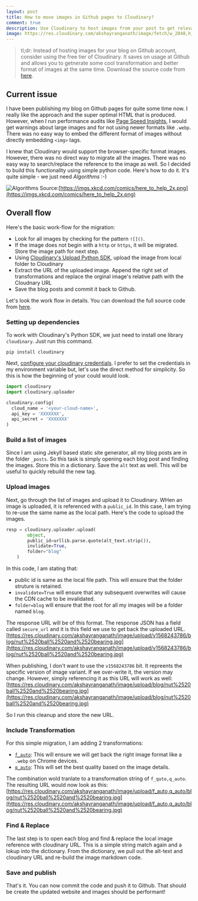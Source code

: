 ```yaml
---
layout: post
title: How to move images in Github pages to Cloudinary? 
comment: true
description: Use Cloudinary to host images from your post to get relevant image format and right quality of image based on your device
image: https://res.cloudinary.com/akshayranganath/image/fetch/w_2048,h_300,c_fill,g_auto/f_auto,q_auto/https://cdn.pixabay.com/photo/2017/10/04/23/42/dandelion-2817950_1280.jpg
---
```


>tl;dr: Instead of hosting images for your blog on Github account, consider using the free tier of Cloudinary. It saves on usage at Github and allows you to getnerate some cool transformation and better format of images at the same time. Download the source code from [here](https://gist.github.com/akshayranganath/c387b3d011f6da096dbf82bac3a9039d).


## Current issue

I have been publishing my blog on Github pages for quite some time now. I really like the approach and the super optimal HTML that is produced. However, when I run performance audits like [Page Speed Insights](https://developers.google.com/speed/pagespeed/insights/), I would get warnings about large images and for not using newer formats like `.webp`. There was no easy way to embed the different format of images without directly embedding `<img>` tags.

I knew that Cloudinary would support the browser-specific format images. However, there was no direct way to migrate all the images. There was no easy way to search/replace the reference to the image as well. So I decided to build this functionality using simple python code. Here's how to do it. It's quite simple - we just need _Algorithms_ :-)

![Algorithms](https://imgs.xkcd.com/comics/here_to_help_2x.png)
Source:[https://imgs.xkcd.com/comics/here_to_help_2x.png](https://imgs.xkcd.com/comics/here_to_help_2x.png)

## Overall flow

Here's the basic work-flow for the migration:

* Look for all images by checking for the pattern `![]()`. 
* If the image does not begin with a `http` or `https`, it will be migrated. Store the image path for next step.
* Using [Cloudinary's Upload Python SDK](https://cloudinary.com/documentation/django_integration), upload the image from local folder to Cloudinary
* Extract the URL of the uploaded image. Append the right set of transformations and replace the orginal image's relative path with the Cloudnary URL
* Save the blog posts and commit it back to Github.

Let's look the work flow in details. You can download the full source code from [here](https://gist.github.com/akshayranganath/c387b3d011f6da096dbf82bac3a9039d). 

### Setting up dependencies

To work with Cloudinary's Python SDK, we just need to install one library `cloudinary`. Just run this command.

```text
pip install cloudinary
```  

Next, [configure your cloudinary credentials](https://cloudinary.com/documentation/django_integration#installation). I prefer to set the credentials in my environment variable but, let's use the direct method for simplicity. So this is how the beginning of your could would look.

```python
import cloudinary
import cloudinary.uploader

cloudinary.config(
  cloud_name = '<your-cloud-name>',
  api_key = 'XXXXXXX',
  api_secret = 'XXXXXXX'
)
```

### Build a list of images

Since I am using Jekyll based static site generator, all my blog posts are in the folder `_posts`. So this task is simply opening each blog post and finding the images. Store this in a dictionary. Save the `alt` text as well. This will be useful to quickly rebuild the new tag.

### Upload images

Next, go through the list of images and upload it to Cloudinary. WHen an image is uploaded, it is referenced with a `public_id`. In this case, I am trying to re-use the same name as the local path. Here's the code to upload the images.

```python
resp = cloudinary.uploader.upload(
        object,
        public_id=urllib.parse.quote(alt_text.strip()),
        invlidate=True,
        folder="blog"
    )
```

In this code, I am stating that:

* public id is same as the local file path. This will ensure that the folder struture is retained.
* `invalidate=True` will ensure that any subsequent overwrites will cause the CDN cache to be invalidated.
* `folder=blog` will ensure that the root for all my images will be a folder named `blog`.

The response URL will be of this format. The response JSON has a field called `secure_url` and it is this field we use to get back the uploaded URL.
[https://res.cloudinary.com/akshayranganath/image/upload/v1568243786/blog/nut%2520ball%2520and%2520bearing.jpg](https://res.cloudinary.com/akshayranganath/image/upload/v1568243786/blog/nut%2520ball%2520and%2520bearing.jpg)

When publishing, I don't want to use the `v1568243786` bit. It repreents the specific version of image variant. If we over-write it, the version may change. However, simply referencing it as this URL will work as well:
[https://res.cloudinary.com/akshayranganath/image/upload/blog/nut%2520ball%2520and%2520bearing.jpg](https://res.cloudinary.com/akshayranganath/image/upload/blog/nut%2520ball%2520and%2520bearing.jpg)

So I run this cleanup and store the new URL.

### Include Transformation

For this simple migration, I am adding 2 transformations:

* [`f_auto`](https://cloudinary.com/documentation/image_transformation_reference#format_parameter): This will ensure we will get back the right image format like a `.webp` on Chrome devices.
* [`q_auto`](https://cloudinary.com/documentation/image_transformation_reference#quality_parameter): This will set the best quality based on the image details.

The combination wold tranlate to a transformation string of `f_quto,q_auto`. The resulting URL would now look as this:
[https://res.cloudinary.com/akshayranganath/image/upload/f_auto,q_auto/blog/nut%2520ball%2520and%2520bearing.jpg](https://res.cloudinary.com/akshayranganath/image/upload/f_auto,q_auto/blog/nut%2520ball%2520and%2520bearing.jpg)

### Find & Replace

The last step is to open each blog and find & replace the local image reference with cloudinary URL. This is a simple string match again and a lokup into the dictionary. From the dictionary, we pull out the alt-text and cloudinary URL and re-build the image markdown code.

### Save and publish

That's it. You can now commit the code and push it to Github. That should be create the updated website and images should be performant!